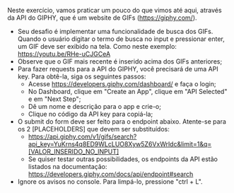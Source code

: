 Neste exercício, vamos praticar um pouco do que vimos até aqui, através da 
API do GIPHY, que é um website de GIFs (https://giphy.com/).
- Seu desafio é implementar uma funcionalidade de busca dos GIFs. Quando o 
  usuário digitar o termo de busca no input e pressionar enter, um GIF deve 
  ser exibido na tela. Como neste exemplo: https://youtu.be/RHe-uCJGCeA
- Observe que o GIF mais recente é inserido acima dos GIFs anteriores;
- Para fazer requests para a API do GIPHY, você precisará de uma API key. 
  Para obtê-la, siga os seguintes passos:
  - Acesse https://developers.giphy.com/dashboard/ e faça o login;
  - No Dashboard, clique em "Create an App", clique em "API Selected" e em 
    "Next Step";
  - Dê um nome e descrição para o app e crie-o;
  - Clique no código da API key para copiá-la;
- O submit do form deve ser feito para o endpoint abaixo. Atente-se para os 2
  [PLACEHOLDERS] que devem ser substituídos:
  - https://api.giphy.com/v1/gifs/search?api_key=YuKrns4q8ED9WLcLUO8Xyw5Z6VxWrldc&limit=1&q=[VALOR_INSERIDO_NO_INPUT]
  - Se quiser testar outras possibilidades, os endpoints da API estão 
    listados na documentação: https://developers.giphy.com/docs/api/endpoint#search
- Ignore os avisos no console. Para limpá-lo, pressione "ctrl + L".